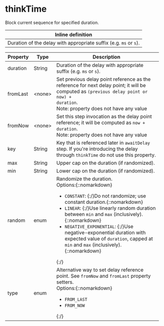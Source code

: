 # thinkTime

Block current sequence for specified duration.

| Inline definition |
| -------- |
| Duration of the delay with appropriate suffix (e.g. `ms` or `s`). |


| Property | Type | Description |
| ------- | ------- | -------- |
| duration | String | Duration of the delay with appropriate suffix (e.g. `ms` or `s`). |
| fromLast | &lt;none&gt; | Set previous delay point reference as the reference for next delay point; it will be computed as <code>(previous delay point or now) + duration</code>.<br>Note: property does not have any value |
| fromNow | &lt;none&gt; | Set this step invocation as the delay point reference; it will be computed as <code>now + duration</code>.<br>Note: property does not have any value |
| key | String | Key that is referenced later in `awaitDelay` step. If you're introducing the delay through `thinkTime` do not use this property. |
| max | String | Upper cap on the duration (if randomized). |
| min | String | Lower cap on the duration (if randomized). |
| random | enum | Randomize the duration.<br>Options:{::nomarkdown}<ul><li><code>CONSTANT</code>: {:/}Do not randomize; use constant duration.{::nomarkdown}</li><li><code>LINEAR</code>: {:/}Use linearly random duration between <code>min</code> and <code>max</code> (inclusively).{::nomarkdown}</li><li><code>NEGATIVE_EXPONENTIAL</code>: {:/}Use negative-exponential duration with expected value of <code>duration</code>, capped at <code>min</code> and <code>max</code> (inclusively).{::nomarkdown}</li></ul>{:/} |
| type | enum | Alternative way to set delay reference point. See `fromNow` and `fromLast` property setters.<br>Options:{::nomarkdown}<ul><li><code>FROM_LAST</code></li><li><code>FROM_NOW</code></li></ul>{:/} |

